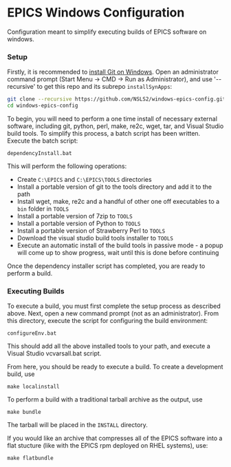 # EPICS Windows Configuration

Configuration meant to simplify executing builds of EPICS software on windows.

### Setup

Firstly, it is recommended to [install Git on Windows](https://git-scm.com/download/win). Open an administrator command prompt (Start Menu -> CMD -> Run as Administrator), and use '--recursive' to get this repo and its subrepo `installSynApps`:
```bash
git clone --recursive https://github.com/NSLS2/windows-epics-config.git
cd windows-epics-config
```

To begin, you will need to perform a one time install of necessary external software, including git, python, perl, make, re2c, wget, tar, and Visual Studio build tools. To simplify this process, a batch script has been written. Execute the batch script:

```
dependencyInstall.bat
```

This will perform the following operations:

* Create `C:\EPICS` and `C:\EPICS\TOOLS` directories
* Install a portable version of git to the tools directory and add it to the path
* Install wget, make, re2c and a handful of other one off executables to a `bin` folder in `TOOLS`
* Install a portable version of 7zip to `TOOLS`
* Install a portable version of Python to `TOOLS`
* Install a portable version of Strawberry Perl to `TOOLS`
* Download the visual studio build tools installer to `TOOLS`
* Execute an automatic install of the build tools in passive mode - a popup will come up to show progress, wait until this is done before continuing

Once the dependency installer script has completed, you are ready to perform a build.

### Executing Builds

To execute a build, you must first complete the setup process as described above. Next, open a new command prompt (not as an administrator). From this directory, execute the script for configuring the build environment:

```
configureEnv.bat
```

This should add all the above installed tools to your path, and execute a Visual Studio vcvarsall.bat script.

From here, you should be ready to execute a build. To create a development build, use

```
make localinstall
```

To perform a build with a traditional tarball archive as the output, use

```
make bundle
```

The tarball will be placed in the `INSTALL` directory.

If you would like an archive that compresses all of the EPICS software into a flat stucture (like with the EPICS rpm deployed on RHEL systems), use:

```
make flatbundle
```


